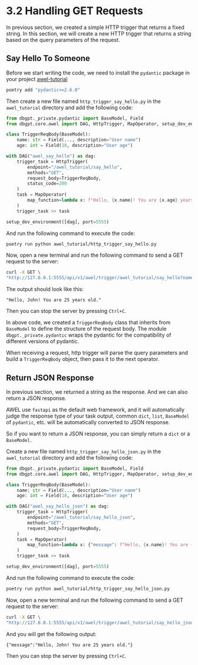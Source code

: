 # 3.2 Handling GET Requests

In previous section, we created a simple HTTP trigger that returns a fixed string. In 
this section, we will create a new HTTP trigger that returns a string based on the 
query parameters of the request.

## Say Hello To Someone

Before we start writing the code, we need to install the `pydantic` package in your 
project [awel-tutorial](/docs/awel/awel_tutorial/getting_started/1.1_hello_world#creating-a-projec)

```bash
poetry add "pydantic>=2.6.0"
```

Then create a new file named `http_trigger_say_hello.py` in the `awel_tutorial` directory and add the following code:

```python
from dbgpt._private.pydantic import BaseModel, Field
from dbgpt.core.awel import DAG, HttpTrigger, MapOperator, setup_dev_environment

class TriggerReqBody(BaseModel):
    name: str = Field(..., description="User name")
    age: int = Field(18, description="User age")

with DAG("awel_say_hello") as dag:
    trigger_task = HttpTrigger(
        endpoint="/awel_tutorial/say_hello", 
        methods="GET", 
        request_body=TriggerReqBody,
        status_code=200
    )
    task = MapOperator(
        map_function=lambda x: f"Hello, {x.name}! You are {x.age} years old."
    )
    trigger_task >> task

setup_dev_environment([dag], port=5555)
```

And run the following command to execute the code:

```bash
poetry run python awel_tutorial/http_trigger_say_hello.py
```

Now, open a new terminal and run the following command to send a GET request to the server:

```bash
curl -X GET \
"http://127.0.0.1:5555/api/v1/awel/trigger/awel_tutorial/say_hello?name=John&age=25"
```

The output should look like this:

```plaintext
"Hello, John! You are 25 years old."
```

Then you can stop the server by pressing `Ctrl+C`.

In above code, we created a `TriggerReqBody` class that inherits from `BaseModel` to 
define the structure of the request body. The module `dbgpt._private.pydantic` wraps 
the pydantic for the compatibility of different versions of pydantic.

When receiving a request, http trigger will parse the query parameters and build a 
`TriggerReqBody` object, then pass it to the next operator.

## Return JSON Response

In previous section, we returned a string as the response. And we can also return a 
JSON response.

AWEL use `fastapi` as the default web framework, and it will automatically judge the
response type of your task output,  common `dict`, `list`, `BaseModel` of `pydantic`, 
etc. will be automatically converted to JSON response.

So if you want to return a JSON response, you can simply return a `dict` or a `BaseModel`.

Create a new file named `http_trigger_say_hello_json.py` in the `awel_tutorial` directory and add the following code:

```python
from dbgpt._private.pydantic import BaseModel, Field
from dbgpt.core.awel import DAG, HttpTrigger, MapOperator, setup_dev_environment

class TriggerReqBody(BaseModel):
    name: str = Field(..., description="User name")
    age: int = Field(18, description="User age")

with DAG("awel_say_hello_json") as dag:
    trigger_task = HttpTrigger(
        endpoint="/awel_tutorial/say_hello_json", 
        methods="GET", 
        request_body=TriggerReqBody,
    )
    task = MapOperator(
        map_function=lambda x: {"message": f"Hello, {x.name}! You are {x.age} years old."}
    )
    trigger_task >> task

setup_dev_environment([dag], port=5555)
```

And run the following command to execute the code:

```bash
poetry run python awel_tutorial/http_trigger_say_hello_json.py
```

Now, open a new terminal and run the following command to send a GET request to the server:

```bash
curl -X GET \
"http://127.0.0.1:5555/api/v1/awel/trigger/awel_tutorial/say_hello_json?name=John&age=25"
```

And you will get the following output:

```plaintext
{"message":"Hello, John! You are 25 years old."}
```

Then you can stop the server by pressing `Ctrl+C`.